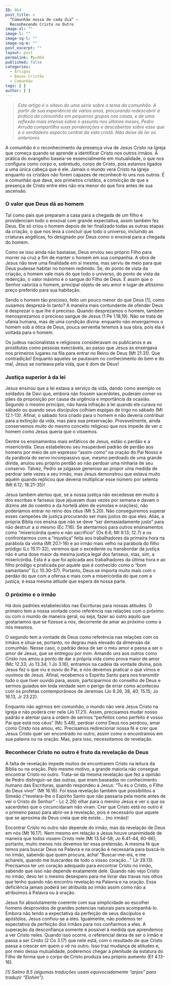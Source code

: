 ```yaml
---
ID: 864
post_title: >
  “Comunhão nossa de cada dia” –
  Reconhecendo Cristo no Outro
image-xl: ""
image-l: ""
image-sq-l: ""
image-sq-m: ""
post_excerpt: ""
layout: post
permalink: ?p=864
published: false
categories:
  - Artigos
  - Bases Cristãs
  - Comunhão
tags: [ ]
author: [ ]
---
```

<blockquote><em>Este artigo é o oitavo de uma série sobre o tema da comunhão. A partir de sua experiência de vários anos, procurando redescobrir a prática da comunhão em pequenos grupos nas casas, e de uma reflexão mais intensa sobre o assunto nos últimos meses, Pedro Arruda compartilha suas ponderações e descobertas sobre esse que é o verdadeiro aspecto central da vida cristã. Não deixe de ler os anteriores. </em></blockquote>
A comunhão é o reconhecimento da presença viva de Jesus Cristo na Igreja que começa quando se aprende a identificar Cristo nos outros irmãos. A prática do evangelho baseia-se essencialmente em mutualidade, o que nos configura como corpo e, sobretudo, corpo de Cristo, pois estamos ligados a uma única cabeça que é ele. Jamais o mundo verá Cristo na Igreja enquanto os cristãos não forem capazes de reconhecê-lo uns nos outros. É a comunhão que dava, aos primeiros cristãos, a convicção de que a presença de Cristo entre eles não era menor do que fora antes de sua ascensão.
<h3>O valor que Deus dá ao homem</h3>
Tal como pais que preparam a casa para a chegada de um filho e providenciam todo o enxoval com grande expectativa, assim também fez Deus. Ele só criou o homem depois de ter finalizado todas as outras etapas da criação, o que nos leva a concluir que todo o universo, incluindo as criaturas angélicas, foi designado por Deus como o enxoval para a chegada do homem.

Como se isso ainda não bastasse, Deus enviou seu próprio Filho para morrer na cruz a fim de manter o homem em sua companhia. A obra de Jesus não teve uma finalidade em si mesma, mas serviu de meio para que Deus pudesse habitar no homem redimido. Se, do ponto de vista da criação, o homem vale mais do que todo o universo, do ponto de vista da redenção, o valor máximo é o sangue do Filho de Deus. É assim que o Senhor valoriza o homem, principal objeto de seu amor e lugar de altíssimo preço preferido para sua habitação.

Sendo o homem tão precioso, feito um pouco menor do que Deus [1], como ousamos desprezá-lo tanto? A maneira mais contundente de ofender Deus é desprezar o que lhe é precioso. Quando desprezamos o homem, também menosprezamos o precioso sangue de Jesus (1 Pe 1.18,19). Não se trata de ufania humana, mas de uma condição divina: enquanto não enxergarmos o homem sob a ótica de Deus, pouca serventia teremos à sua obra, pois ela é voltada para o homem.

Os judeus nacionalistas e religiosos consideravam os publicanos e as prostitutas como pessoas execráveis, ao passo que Jesus as enxergava nos primeiros lugares na fila para entrar no Reino de Deus (Mt 21.31). Que contradição! Enquanto aqueles se pautavam no conhecimento do bem e do mal, Jesus se norteava pela vida, que é dom de Deus!
<h3>Justiça superior à da lei</h3>
Jesus ensinou que a lei estava a serviço da vida, dando como exemplo os soldados de Davi que, embora não fossem sacerdotes, puderam comer os pães da proposição por causa da urgência e importância da ocasião. Segundo o mesmo princípio, não havia infração à lei quando ele curava no sábado ou quando seus discípulos colhiam espigas de trigo no sábado (Mt 12.1-13). Afinal, o sábado fora criado para o homem e não deveria contribuir para a extinção da vida, mas para sua preservação. Provavelmente, ainda conservemos muito do mesmo conceito religioso que nos impede de ver o homem como Jesus queria que o víssemos.

Dentre os ensinamentos mais enfáticos de Jesus, estão o perdão e a misericórdia. Deus estabeleceu seu insuperável padrão de perdão aos homens por meio de um expresso “assim como” na oração do Pai Nosso e da parábola do servo incompassivo que, mesmo perdoado de uma grande dívida, anulou seu próprio perdão ao não perdoar uma ninharia de seu conservo. Talvez, Pedro se julgasse generoso ao propor uma medida de perdoar sete vezes a seu irmão, mas Jesus demonstrou que estava muito aquém quando replicou que deveria multiplicar esse número por setenta (Mt 6.12; 18.21-35)!

Jesus também alertou que, se a nossa justiça não excedesse em muito à dos escribas e fariseus (que jejuavam duas vezes por semana e davam o dízimo até do coentro e da hortelã além de esmolas e orações), não poderíamos entrar no reino dos céus (Mt 5.20). Não conseguiremos superar esses campeões de justiça procurando ser mais justos do que eles. Aliás, a própria Bíblia nos ensina que não se deve “ser demasiadamente justo” para não destruir a si mesmo (Ec 7.16). Se atentarmos para outros ensinamentos como “misericórdia quero e não sacrifício” (Os 6.6; Mt 9.13; 12.7) e os confrontarmos com a “injustiça” feita aos trabalhadores da primeira hora na parábola da vinha (Mt 20.1-16) e ao irmão mais velho na parábola do filho pródigo (Lc 15.11-32), veremos que o excedente ou transbordar da justiça não é uma dose maior da mesma justiça legal dos fariseus, mas, sim, a misericórdia. Esta é a que foi aplicada aos trabalhadores da última hora e ao filho pródigo e praticada por aquele que é conhecido como o “bom samaritano” (Lc 10.30-37). Portanto, Deus se importa muito mais com o perdão do que com a ofensa e mais com a misericórdia do que com a justiça; é essa mesma atitude que espera de nossa parte.
<h3>O próximo e o irmão</h3>
Há dois padrões estabelecidos nas Escrituras para nossas atitudes. O primeiro tem a nossa vontade como referência nas relações com o próximo ou com o mundo de maneira geral, ou seja, fazer ao outro aquilo que gostaríamos que se fizesse a nós, decorrente de amar ao próximo como a nós mesmos.

O segundo tem a vontade de Deus como referência nas relações com os irmãos e situa-se, portanto, no degrau mais elevado da dimensão da comunhão. Nesse caso, o padrão deixa de ser o meu amor e passa a ser o amor de Jesus, que se entregou por mim. Amando uns aos outros como Cristo nos amou a ponto de dar a própria vida como prova maior de amor (Mc 12.33; Jo 13.34; 1 Jo 3.16), entramos na cadeia da vontade divina, pois Jesus fez o que viu e ouviu do Pai, e nós devemos praticar o que vimos e ouvimos de Jesus. Afinal, recebemos o Espírito Santo para nos transmitir tudo o que tiver ouvido para, assim, participarmos do conselho de Deus e sermos guiados em toda verdade sem o perigo de errar como aconteceu com os profetas contemporâneos de Jeremias (Jo 8.26, 38, 40; 15.15; Jo 16.13, Jr 23.22).

Enquanto não agirmos em comunhão, o mundo não verá Jesus Cristo na Igreja e não poderá crer nele (Jo 17.21). Assim, precisamos mudar nosso padrão e atentar para a ordem de sermos “perfeitos como perfeito é vosso Pai que está nos céus” (Mc 5.48), perdoar como Deus nos perdoou, amar como Cristo nos amou, etc. Precisamos redirecionar nossa fé e crer que Jesus Cristo quer ser encontrado no outro, assim como o encontramos em sua palavra ou na oração. Mas, para isso, necessitamos de revelação.
<h3>Reconhecer Cristo no outro é fruto da revelação de Deus</h3>
A falta de revelação impede muitos de encontrarem Cristo na leitura da Bíblia ou na oração. Pelo mesmo motivo, a grande maioria não consegue encontrar Cristo no outro. Trata-se da mesma revelação que fez a opinião de Pedro distinguir-se das outras, que eram baseadas no conhecimento humano das Escrituras, quando respondeu a Jesus: “Tu és o Cristo, o Filho do Deus vivo!” (Mt 16.16). Foi essa revelação também que possibilitou a Simeão (“revelara-lhe o Espírito Santo que não passaria pela morte antes de ver o Cristo do Senhor” - Lc 2.26) olhar para o menino Jesus e ver o que os sacerdotes que o circuncidaram não viram. Crer que Cristo está no outro é o primeiro passo para abrir-se à revelação, pois é necessário que aquele que se aproxima de Deus creia que ele existe... (no irmão)!

Encontrar Cristo no outro não depende do irmão, mas da revelação de Deus em nós (Mt 16.17). Nem mesmo em relação a Jesus houve unanimidade de maneira que todos vissem Cristo nele (Mt 13.54-58; Jo 6.41-44, 60-66); portanto, muito menos nós devemos ter essa pretensão. A mesma fé que temos para buscar Deus na Palavra e na oração é necessária para buscá-lo no irmão, sabendo que quem procura, acha! “Buscar-me-eis, e me achareis, quando me buscardes de todo o vosso coração...” (Jr 29.13). Precisamos ter um coração adequado para encontrar Cristo no irmão, sabendo que isso não depende exatamente dele. Quando não vejo Cristo no irmão, devo ter o mesmo desespero para me livrar das travas nos olhos que tenho quando não encontro revelação na Palavra e na oração. Essa deficiência jamais poderá ser atribuída ao irmão assim como não a atribuímos à Palavra ou à oração.

Jesus foi absolutamente coerente com sua simplicidade ao escolher homens desprovidos de grandes potencias naturais para acompanhá-lo. Embora não tendo a expectativa da perfeição de seus discípulos e apóstolos, Jesus confiou-se a eles. Igualmente, não podemos ter expectativa da perfeição dos irmãos para nos confiarmos a eles. A superação da desconfiança somente é possível à medida que aprendemos a ver Cristo neles. Quando isso ocorre, o referencial deixa de ser o irmão e passa a ser Cristo (2 Co 3.17) que nele está, com o resultado de que Cristo passa a crescer em quem o vê no outro. Isso traz mudança de atitudes e, por meio dessa mutualidade, poderemos chegar à plenitude da estatura do Filho de forma que o corpo de Cristo produza seu próprio aumento (Ef 4.13-16).

<em>[1] Salmo 8.5 (algumas traduções usam equivocadamente “anjos” para traduzir “Elohim”).</em>